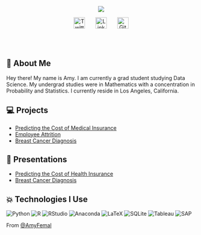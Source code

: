 <p align="center">
  <img  src="https://user-images.githubusercontent.com/61814648/111558472-0c62d500-874c-11eb-954d-6c9520c731ec.png">
</p>

<p align="center">
  <a href="https://twitter.com/itsamylyfe"><img src="https://cdn.jsdelivr.net/npm/simple-icons@v3/icons/twitter.svg" width="30px" alt="Twitter"></a> &nbsp; &nbsp; &nbsp;
  <a href="https://www.linkedin.com/in/amy-femal-66316419a/"><img src="https://cdn.jsdelivr.net/npm/simple-icons@v3/icons/linkedin.svg" width="30px"    alt="LinkedIn"></a> &nbsp; &nbsp; &nbsp;
  <a href="https://github.com/afemal"><img src="https://cdn.jsdelivr.net/npm/simple-icons@v3/icons/github.svg" width="30px" alt="GitHub"></a>
</p>


<br>
<br>


## 📝 About Me
Hey there! My name is Amy. I am currently a grad student studying Data Science. My undergrad studies were in Mathematics with a concentration in Probability and Statistics. I currently reside in Los Angeles, California. 
<!-- More info on badges below: https://github.com/badges/shields/blob/master/doc/logos.md -->

## 💻 Projects 

* [Predicting the Cost of Medical Insurance](https://github.com/afemal/Projects/tree/main/Predicting%20the%20Cost%20of%20Health%20Insurance)
* [Employee Attrition](https://github.com/afemal/Projects/tree/main/Employee%20Attrition)
* [Breast Cancer Diagnosis](https://github.com/afemal/Projects/blob/main/Breast%20Cancer%20Diagnosis/BreastCancerDiagnosis.ipynb)

## 🎥 Presentations

* [Predicting the Cost of Health Insurance](https://youtu.be/F4EP5Q5jQlY)
* [Breast Cancer Diagnosis](https://github.com/afemal/Projects/blob/main/Breast%20Cancer%20Diagnosis/Breast%20Cancer%20Biopsy%20Data.pdf)

## 💥 Technologies I Use

![Python](http://img.shields.io/badge/-Python-3776AB?style=flat-square&logo=Python&logoColor=ffffff)
![R](http://img.shields.io/badge/-R-276DC3?style=flat-square&logo=R&logoColor=ffffff)
![RStudio](http://img.shields.io/badge/-RStudio-75AADB?style=flat-square&logo=RStudio&logoColor=ffffff)
![Anaconda](http://img.shields.io/badge/-Anaconda-44A833?style=flat-square&logo=Anaconda&logoColor=ffffff)
![LaTeX](http://img.shields.io/badge/-LaTeX-008080?style=flat-square&logo=LaTeX&logoColor=ffffff)
![SQLite](http://img.shields.io/badge/-SQLite-003B57?style=flat-square&logo=SQLite&logoColor=ffffff)
![Tableau](http://img.shields.io/badge/-Tableau-E97627?style=flat-square&logo=Tableau&logoColor=ffffff)
![SAP](http://img.shields.io/badge/-SAP-0FAAFF?style=flat-square&logo=SAP&logoColor=ffffff)






From [@AmyFemal](https://github.com/afemal)

